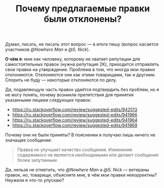 ﻿---
title: "Почему предлагаемые правки были отклонены?"
se.owner.user_id: 526739
se.owner.display_name: "Chaos_Sower"
se.owner.link: "https://ru.meta.stackoverflow.com/users/526739/chaos-sower"
se.link: "https://ru.meta.stackoverflow.com/questions/14379/%d0%9f%d0%be%d1%87%d0%b5%d0%bc%d1%83-%d0%bf%d1%80%d0%b5%d0%b4%d0%bb%d0%b0%d0%b3%d0%b0%d0%b5%d0%bc%d1%8b%d0%b5-%d0%bf%d1%80%d0%b0%d0%b2%d0%ba%d0%b8-%d0%b1%d1%8b%d0%bb%d0%b8-%d0%be%d1%82%d0%ba%d0%bb%d0%be%d0%bd%d0%b5%d0%bd%d1%8b"
se.question_id: 14379
se.post_type: question
---
<p>Думал, писать, не писать этот вопрос — в итоге пишу (вопрос касается участников <em>@Nowhere Man</em> и <em>@S. Nick</em>).</p>
<p><strong>О чём я</strong>: мне как человеку, которому не хватает репутации для самостоятельных правок (нужна репутация 2K), приходится отправлять свои правки на утверждение. Проблема в том, что иногда мои правки отклоняются. Отклоняются они как этими товарищами, так и другими. Спорить не буду — некоторые отклоняются по делу.</p>
<p>Да, подавляющую часть правок удаётся подтвердить без проблем, но я не могу понять, почему возникли препятствия для принятия указанными лицами следующих правок:</p>
<ul>
<li><a href="https://ru.stackoverflow.com/review/suggested-edits/942513">https://ru.stackoverflow.com/review/suggested-edits/942513</a></li>
<li><a href="https://ru.stackoverflow.com/review/suggested-edits/941966">https://ru.stackoverflow.com/review/suggested-edits/941966</a></li>
<li><a href="https://ru.stackoverflow.com/review/suggested-edits/941964">https://ru.stackoverflow.com/review/suggested-edits/941964</a></li>
<li><a href="https://ru.stackoverflow.com/review/suggested-edits/941869">https://ru.stackoverflow.com/review/suggested-edits/941869</a></li>
</ul>
<p>Почему они не были приняты? В пояснении я получаю лишь ничего не значащее сообщение:</p>
<blockquote>
<p>Правка не улучшает качество сообщения. Изменения содержимого не являются необходимыми или делают сообщение более запутанным.</p>
</blockquote>
<p>Да, нельзя не отметить, что <em>@Nowhere Man</em> и <em>@S. Nick</em> — ветераны правок, но, товарищи, объясните мне, в чём мои правки некорректны? Неужели я что-то упускаю?</p>
